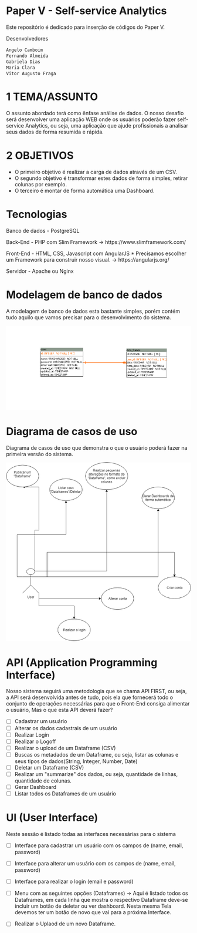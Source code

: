 # Paper V - Self-service Analytics
Este repositório é dedicado para inserção de códigos do Paper V.

Desenvolvedores

    Angelo Camboim
    Fernando Almeida
    Gabriela Dias
    Maria Clara
    Vitor Augusto Fraga

# 1 TEMA/ASSUNTO

O assunto abordado terá como ênfase análise de dados. O nosso desafio será desenvolver uma aplicação WEB onde os usuários poderão fazer self-service Analytics, ou seja, uma aplicação que ajude profissionais a analisar seus dados de forma resumida e rápida.

# 2 OBJETIVOS 

 - O primeiro objetivo é realizar a carga de dados através de um CSV.  
 - O   segundo objetivo é transformar estes dados de forma simples, retirar
   colunas por exemplo.  
 - O terceiro é montar de forma automática uma  Dashboard.

# Tecnologias

<p>Banco de dados  - PostgreSQL</p> 
<p>Back-End - PHP com Slim Framework -> https://www.slimframework.com/ </p> 
<p>Front-End - HTML, CSS, Javascript com AngularJS * Precisamos escolher um Framework para construir nosso visual. -> https://angularjs.org/ </p>

Servidor - Apache ou Nginx

# Modelagem de banco de dados 
<p>A modelagem de banco de dados esta bastante simples, porém contém tudo aquilo que vamos precisar para o desenvolvimento do sistema.</p>
<img src="https://github.com/vitorfraga/ads0038-paperV/blob/master/DER/der.PNG">

# Diagrama de casos de uso 
<p>Diagrama de casos de uso que demonstra o que o usuário poderá fazer na primeira versão do sistema.</p>
<img src="https://github.com/vitorfraga/ads0038-paperV/blob/master/Casos%20de%20uso/casos%20de%20uso.png">

# API (Application Programming Interface)
<p>Nosso sistema seguirá uma metodologia que se chama API FIRST, ou seja, a API será desenvolvida antes de tudo, pois ela que fornecerá todo o conjunto de operações necessárias para que o Front-End consiga alimentar o usuário, Mas o que esta API deverá fazer? </p>

- [ ] Cadastrar um usuário
- [ ] Alterar os dados cadastrais de um usuário
- [ ] Realizar Login
- [ ] Realizar o Logoff
- [ ] Realizar o upload de um Dataframe (CSV)
- [ ] Buscas os metadados de um Dataframe, ou seja, listar as colunas e seus tipos de dados(String, Integer, Number, Date)
- [ ] Deletar um Dataframe (CSV)
- [ ] Realizar um "summarize" dos dados, ou seja, quantidade de linhas, quantidade de colunas.
- [ ] Gerar Dashboard
- [ ] Listar todos os Dataframes de um usuário

# UI (User Interface)
<p>Neste sessão é listado todas as interfaces necessárias para o sistema</p>

- [ ] Interface para cadastrar um usuário com os campos de (name, email, password)
- [ ] Interface para alterar um usuário com os campos de (name, email, password)
- [ ] Interface para realizar o login (email e password)
- [ ] Menu com as seguintes opções (Dataframes) -> Aqui é listado todos os Dataframes, em cada linha que mostra o respectivo Dataframe deve-se incluir um botão de deletar ou ver dashboard. Nesta mesma Tela devemos ter um botão de novo que vai para a próxima Interface.
- [ ] Realizar o Uplaod de um novo Dataframe.
 